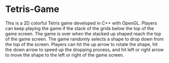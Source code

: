 # Tetris-Game
This is a 2D colorful Tetris game developed in C++ with OpenGL. Players can keep playing the game if the stack of the grids below the top of the game screen. The game is over when the stacked up shaped reach the top of the game screen. The game randomly selects a shape to drop down from the top of the screen. Players can hit the up arrow to rotate the shape, hit the down arrow to speed up the dropping process, and hit left or right arrow to move the shape to the left or right of the game screen.
